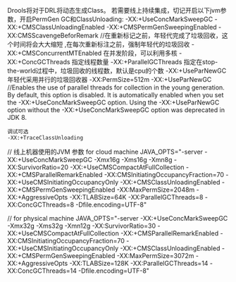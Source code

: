 Drools将对于DRL将动态生成Class。 若需要线上持续集成，切记开启以下jvm参数，开启PermGen GC和ClassUnloading:
    -XX:+UseConcMarkSweepGC
    -XX:+CMSClassUnloadingEnabled
    -XX:+CMSPermGenSweepingEnabled
    -XX:CMSScavengeBeforRemark  //在重新标记之前，年轻代完成了垃圾回收，这个时间将会大大缩短 ,在每次重新标注之前，强制年轻代的垃圾回收
    -XX:+CMSConcurrentMTEnabled  在并发阶段，可以利用多核
	-XX:+ConcGCThreads 指定线程数量
	-XX:+ParallelGCThreads 指定在stop-the-world过程中，垃圾回收的线程数，默认是cpu的个数
	-XX:+UseParNewGC 年轻代采用并行的垃圾回收器
	-XX:PermSize=512m
	-XX:+UseParNewGC   //Enables the use of parallel threads for collection in the young generation. By default, this option is disabled. It is automatically enabled when you set the -XX:+UseConcMarkSweepGC option. Using the -XX:+UseParNewGC option without the -XX:+UseConcMarkSweepGC option was deprecated in JDK 8.

    调试可选
    -XX:+TraceClassUnloading
    
    
// 线上机器使用的JVM 参数     for cloud machine
JAVA_OPTS="-server -XX:+UseConcMarkSweepGC -Xmx16g  -Xms16g -Xmn8g -XX:SurvivorRatio=20  -XX:+UseCMSCompactAtFullCollection -XX:+CMSParallelRemarkEnabled -XX:CMSInitiatingOccupancyFraction=70 -XX:+UseCMSInitiatingOccupancyOnly -XX:+CMSClassUnloadingEnabled -XX:+CMSPermGenSweepingEnabled -XX:MaxPermSize=2048m -XX:+AggressiveOpts -XX:TLABSize=64K -XX:ParallelGCThreads=8 -XX:ConcGCThreads=8 -Dfile.encoding=UTF-8"


// for physical machine
JAVA_OPTS="-server -XX:+UseConcMarkSweepGC -Xmx32g  -Xms32g -Xmn12g -XX:SurvivorRatio=30  -XX:+UseCMSCompactAtFullCollection -XX:+CMSParallelRemarkEnabled -XX:CMSInitiatingOccupancyFraction=70 -XX:+UseCMSInitiatingOccupancyOnly -XX:+CMSClassUnloadingEnabled -XX:+CMSPermGenSweepingEnabled -XX:MaxPermSize=3072m -XX:+AggressiveOpts -XX:TLABSize=128K -XX:ParallelGCThreads=14 -XX:ConcGCThreads=14 -Dfile.encoding=UTF-8"